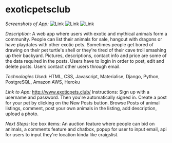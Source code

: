 # exoticpetsclub

*Screenshots of App:*
![Link](https://i.imgur.com/tJYv0w1.png)
![Link](https://i.imgur.com/2leR0fH.png)
![Link](https://i.imgur.com/ON86uQI.png)


*Description:*
A web app where users with exotic and mythical animals form a community. People can list their animals for sale, hangout with dragons or have playdates with other exotic pets. Sometimes people get bored of drawing on their pet turtle's shell or they're tired of their cave troll smashing up their backyard. Pictures, descriptions, contact info and price are some of the data required in the posts. Users have to login in order to post, edit and delete posts. Users contact other users through email.

*Technologies Used:*
HTML, CSS, Javascript, Materialise, Django, Python, PostgreSQL, Amazon AWS, Heroku

*Link to App:*
http://www.exoticpets.club/ Instructions: Sign up with a username and password. Then you're automatically signed in. Create a post for your pet by clicking on the New Posts button. Browse Posts of animal listings, comment, post your own animals in the listing, add description, upload a photo.  


*Next Steps:*
Ice box items: An auction feature where people can bid on animals, a comments feature and chatbox, popup for user to input email, api for users to input they're location kinda like craigslist.

